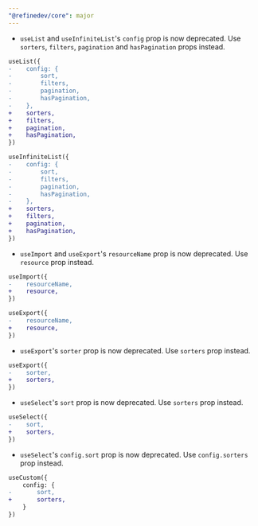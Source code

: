 ```yaml
---
"@refinedev/core": major
---
```


-   `useList` and `useInfiniteList`'s `config` prop is now deprecated. Use `sorters`, `filters`, `pagination` and `hasPagination` props instead.

```diff
useList({
-    config: {
-        sort,
-        filters,
-        pagination,
-        hasPagination,
-    },
+    sorters,
+    filters,
+    pagination,
+    hasPagination,
})

useInfiniteList({
-    config: {
-        sort,
-        filters,
-        pagination,
-        hasPagination,
-    },
+    sorters,
+    filters,
+    pagination,
+    hasPagination,
})
```

-   `useImport` and `useExport`'s `resourceName` prop is now deprecated. Use `resource` prop instead.

```diff
useImport({
-    resourceName,
+    resource,
})

useExport({
-    resourceName,
+    resource,
})
```

-   `useExport`'s `sorter` prop is now deprecated. Use `sorters` prop instead.

```diff
useExport({
-    sorter,
+    sorters,
})
```

-   `useSelect`'s `sort` prop is now deprecated. Use `sorters` prop instead.

```diff
useSelect({
-    sort,
+    sorters,
})
```

-   `useSelect`'s `config.sort` prop is now deprecated. Use `config.sorters` prop instead.

```diff
useCustom({
    config: {
-       sort,
+       sorters,
    }
})
```
